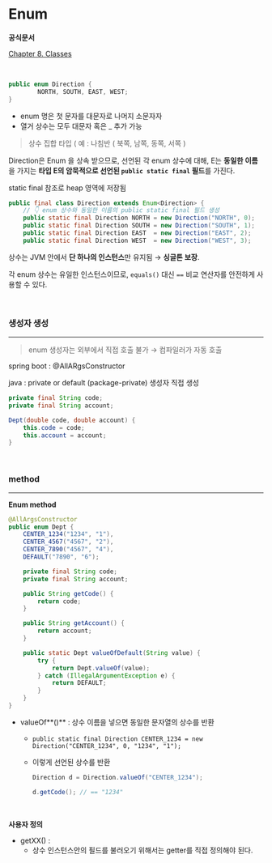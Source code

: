 # Enum

**공식문서**

[Chapter 8. Classes](https://docs.oracle.com/javase/specs/jls/se17/html/jls-8.html#jls-8.9)

<br>

```java
public enum Direction {
		NORTH, SOUTH, EAST, WEST;
}
```

- enum 명은 첫 문자를 대문자로 나머지 소문자자
- 열거 상수는 모두 대문자 혹은 _ 추가 가능

> 상수 집합 타입 ( 예 : 나침반 ( 북쪽, 남쪽, 동쪽, 서쪽 )
> 

Direction은 Enum<E> 을 상속 받으므로, 선언된 각 enum 상수에 대해, E는 **동일한 이름**을 가지는 **타입 E의 암묵적으로 선언된 `public static final` 필드**를 가진다.

static final 참조로 heap 영역에 저장됨

```java
public final class Direction extends Enum<Direction> {
    // 👇 enum 상수와 동일한 이름의 public static final 필드 생성
    public static final Direction NORTH = new Direction("NORTH", 0);
    public static final Direction SOUTH = new Direction("SOUTH", 1);
    public static final Direction EAST  = new Direction("EAST", 2);
    public static final Direction WEST  = new Direction("WEST", 3);
```

상수는 JVM 안에서 **단 하나의 인스턴스**만 유지됨 → **싱글톤 보장**.

각 enum 상수는 유일한 인스턴스이므로, `equals()` 대신 `==` 비교 연산자를 안전하게 사용할 수 있다.

<br>

### 생성자 생성

---

> enum 생성자는 외부에서 직접 호출 불가 → 컴파일러가 자동 호출
> 

spring boot : @AllARgsConstructor

java : private or default (package-private) 생성자 직접 생성

  ```java
  private final String code;
  private final String account;
  
  Dept(double code, double account) {
      this.code = code;
      this.account = account;
  }
  ```

<br>

### method

---

**Enum<E> method**

```java
@AllArgsConstructor
public enum Dept {
    CENTER_1234("1234", "1"),
    CENTER_4567("4567", "2"),
    CENTER_7890("4567", "4"),
    DEFAULT("7890", "6");

    private final String code;
    private final String account;

    public String getCode() {
        return code;
    }

    public String getAccount() {
        return account;
    }

    public static Dept valueOfDefault(String value) {
        try {
            return Dept.valueOf(value);
        } catch (IllegalArgumentException e) {
            return DEFAULT;
        }
    }
}
```

- valueOf**()** : 상수 이름을 넣으면 동일한 문자열의 상수를 반환

  - `public static final Direction CENTER_1234 = new Direction("CENTER_1234", 0, "1234", "1");`

  - 이렇게 선언된 상수를 반환

    ```java
    Direction d = Direction.valueOf("CENTER_1234");
    
    d.getCode(); // == "1234"
    ```

<br>

**사용자 정의**

- getXX() : 
   - 상수 인스턴스안의 필드를 불러오기 위해서는 getter를 직접 정의해야 된다.
